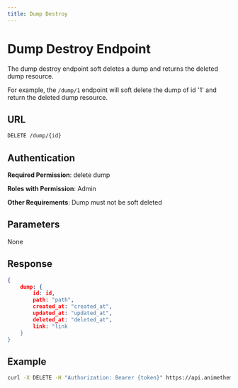 ```yaml
---
title: Dump Destroy
---
```


# Dump Destroy Endpoint

The dump destroy endpoint soft deletes a dump and returns the deleted dump resource.

For example, the `/dump/1` endpoint will soft delete the dump of id '1' and return the deleted dump resource.

## URL

```sh
DELETE /dump/{id}
```

## Authentication

**Required Permission**: delete dump

**Roles with Permission**: Admin

**Other Requirements**: Dump must not be soft deleted

## Parameters

None

## Response

```json
{
    dump: {
        id: id,
        path: "path",
        created_at: "created_at",
        updated_at: "updated_at",
        deleted_at: "deleted_at",
        link: "link
    }
}
```

## Example

```bash
curl -X DELETE -H "Authorization: Bearer {token}" https://api.animethemes.moe/dump/1
```
